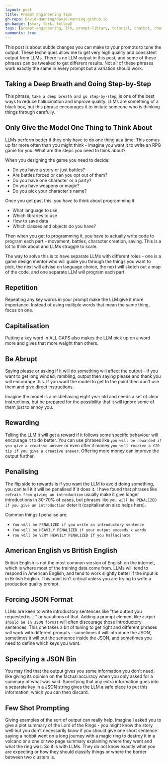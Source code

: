 ```yaml
---
layout: post
title: Prompt Engineering Tips
gh-repo: David-Manning/david-manning.github.io
gh-badge: [star, fork, follow]
tags: [prompt-engineering, llm, prompt-library, tutorial, chatbot, chatgpt, claude, hallucination, prompt-optimisation]
comments: true
---
```


This post is about subtle changes you can make to your prompts to tune the output. These techniques allow me to get very high quality and consistent output from LLMs. There is no LLM output in this post, and some of these phrases can be tweaked to get different results. Not all of these phrases work exactly the same in every prompt but a variation should work.

## Taking a Deep Breath and Going Step-by-Step

This phrase, `take a deep breath and go step-by-step`, is one of the best ways to reduce hallucination and improve quality. LLMs are something of a black box, but this phrase encourages it to imitate someone who is thinking things through carefully.

## Only Give the Model One Thing to Think About

LLMs perform better if they only have to do one thing at a time. This comes up far more often than you might think - imagine you want it to write an RPG game for you. What are the steps you need to think about?

When you designing the game you need to decide:

* Do you have a story or just battles?
* Are battles forced or can you opt out of them?
* Do you have one character or a party?
* Do you have weapons or magic?
* Do you pick your character's name?

Once you get past this, you have to think about programming it:

* What language to use
* Which libraries to use
* How to save data
* Which classes and objects do you have?

Then when you get to programming it, you have to actually write code to program each part - movement, battles, character creation, saving. This is a lot to think about and LLMs struggle to scale.

The way to solve this is to have separate LLMs with different roles - one is a game design mentor who will guide you through the things you want to pick, the next will advise on language choice, the next will sketch out a map of the code, and one separate LLM will program each part.

## Repetition

Repeating any key words in your prompt make the LLM give it more importance. Instead of using multiple words that mean the same thing, focus on one.

## Capitalisation

Putting a key word in ALL CAPS also makes the LLM pick up on a word more and gives that more weight than others.

## Be Abrupt

Saying please or asking if it will do something will affect the output - if you want to get long winded, rambling, output then saying please and thank you will encourage this. If you want the model to get to the point then don't use them and give direct instructions.

Imagine the model is a misbehaving eight year old and needs a set of clear instructions, but be prepared for the possibility that it will ignore some of them just to annoy you.

## Rewarding

Telling the LLM it will get a reward if it follows some specific behaviour will encourage it to do better. You can use phrases like `you will be rewarded if you give a creative answer` or even offer it money `you will receive a £20 tip if you give a creative answer`. Offering more money can improve the output further.

## Penalising

The flip side to rewards is if you want the LLM to avoid doing something, you can tell it it will be penalised if it does it. I have found that phrases like `refrain from giving an introduction` usually make it give longer introductions in 30-70% of cases, but phrases like `you will be PENALIZED if you give an introduction` deter it (capitalisation also helps here). 

Common things I penalise are:

* `You will be PENALIZED if you write an introductory sentence`
* `You will be HEAVILY PENALIZED if your output exceeds x words`
* `You will be VERY HEAVILY PENALIZED if you hallucinate`

## American English vs British English

British English is not the most common version of English on the internet, which is where most of the training data come from. LLMs will tend to respond in American English, and tend to work slightly better if the input is in British English. This point isn't critical unless you are trying to write a production quality prompt.

## Forcing JSON Format

LLMs are keen to write introductory sentences like "the output you requested is ..." or variations of that. Adding a prompt element like `output should be in JSON format` will often discourage those introductory sentences. This one takes a bit of tuning to get right and different phrases will work with different prompts - sometimes it will introduce the JSON, sometimes it will put the sentence inside the JSON, and sometimes you need to define which keys you want.

## Specifying a JSON Bin

You may find that the output gives you some information you don't need, like giving its opinion on the factual accuracy when you only asked for a summary of what was said. Specifying that any extra information goes into a separate key in a JSON string gives the LLM a safe place to put this information, which you can then discard.

## Few Shot Prompting

Giving examples of the sort of output can really help. Imagine I asked you to give a plot summary of the Lord of the Rings - you might know the story well but you don't necessarily know if you should give one short sentence saying a hobbit went on a long journey with a magic ring to destroy it in a volcano or a one or two page summary explaining where they went and what the ring was. So it is with LLMs. They do not know exactly what you are expecting or how they should classify things or where the border between two clusters is.
